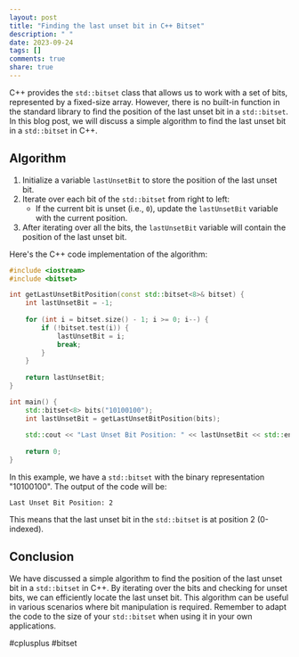 ```yaml
---
layout: post
title: "Finding the last unset bit in C++ Bitset"
description: " "
date: 2023-09-24
tags: []
comments: true
share: true
---
```


C++ provides the `std::bitset` class that allows us to work with a set of bits, represented by a fixed-size array. However, there is no built-in function in the standard library to find the position of the last unset bit in a `std::bitset`. In this blog post, we will discuss a simple algorithm to find the last unset bit in a `std::bitset` in C++.

## Algorithm

1. Initialize a variable `lastUnsetBit` to store the position of the last unset bit.
2. Iterate over each bit of the `std::bitset` from right to left:
   - If the current bit is unset (i.e., `0`), update the `lastUnsetBit` variable with the current position.
3. After iterating over all the bits, the `lastUnsetBit` variable will contain the position of the last unset bit.

Here's the C++ code implementation of the algorithm:

```cpp
#include <iostream>
#include <bitset>

int getLastUnsetBitPosition(const std::bitset<8>& bitset) {
    int lastUnsetBit = -1;
  
    for (int i = bitset.size() - 1; i >= 0; i--) {
        if (!bitset.test(i)) {
            lastUnsetBit = i;
            break;
        }
    }
    
    return lastUnsetBit;
}

int main() {
    std::bitset<8> bits("10100100");
    int lastUnsetBit = getLastUnsetBitPosition(bits);
    
    std::cout << "Last Unset Bit Position: " << lastUnsetBit << std::endl;
    
    return 0;
}
```

In this example, we have a `std::bitset` with the binary representation "10100100". The output of the code will be:

```
Last Unset Bit Position: 2
```

This means that the last unset bit in the `std::bitset` is at position 2 (0-indexed).

## Conclusion

We have discussed a simple algorithm to find the position of the last unset bit in a `std::bitset` in C++. By iterating over the bits and checking for unset bits, we can efficiently locate the last unset bit. This algorithm can be useful in various scenarios where bit manipulation is required. Remember to adapt the code to the size of your `std::bitset` when using it in your own applications.

#cplusplus #bitset